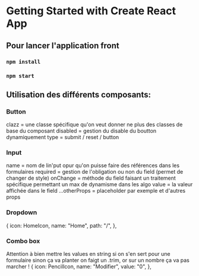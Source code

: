 # Getting Started with Create React App

## Pour lancer l'application front

### `npm install`

### `npm start`

## Utilisation des différents composants:

### Button

clazz = une classe spécifique qu'on veut donner ne plus des classes de base du composant
disabled = gestion du disable du boutton dynamiquement
type = submit / reset / button

### Input

name = nom de lin'put opur qu'on puisse faire des références dans les formulaires
required = gestion de l'obligation ou non du field (permet de changer de style)
onChange = méthode du field faisant un traitement spécifique permettant un max de dynamisme dans les algo
value = la valeur affichée dans le field
...otherProps = placeholder par exemple et d'autres props

### Dropdown

{
icon: HomeIcon,
name: "Home",
path: "/",
},

### Combo box

Attention à bien mettre les values en string si on s'en sert pour une formulaire sinon ça va planter on faigt un .trim, or sur un nombre ça va pas marcher !
{
icon: PencilIcon,
name: "Modifier",
value: "0",
},
